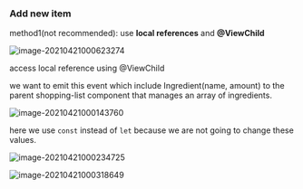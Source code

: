 ### Add new item

method1(not recommended): use **local references** and **@ViewChild**

![image-20210421000623274](../../../../../../../../Desktop/ShareToMac/code-workspace/typora/antra/resources/image-20210421000623274.png)

access local reference using @ViewChild

we want to emit this event which include Ingredient(name, amount) to the parent shopping-list component that manages an array of ingredients.

![image-20210421000143760](../../../../../../../../Desktop/ShareToMac/code-workspace/typora/antra/resources/image-20210421000143760.png)

here we use `const` instead of `let` because we are not going to change these values.

![image-20210421000234725](../../../../../../../../Desktop/ShareToMac/code-workspace/typora/antra/resources/image-20210421000234725.png)

![image-20210421000318649](../../../../../../../../Desktop/ShareToMac/code-workspace/typora/antra/resources/image-20210421000318649.png)